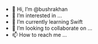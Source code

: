 - 👋 Hi, I’m @bushrakhan
- 👀 I’m interested in ...
- 🌱 I’m currently learning Swift
- 💞️ I’m looking to collaborate on ...
- 📫 How to reach me ...

<!---
bushrakhan1981/bushrakhan1981 is a ✨ special ✨ repository because its `README.md` (this file) appears on your GitHub profile.
You can click the Preview link to take a look at your changes.
--->
